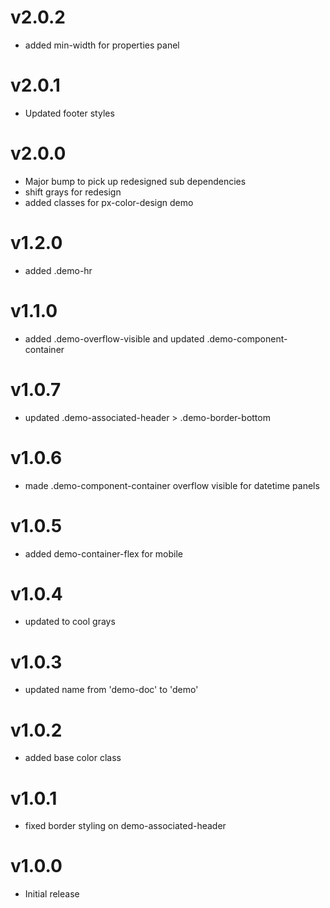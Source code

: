 v2.0.2
==========================
* added min-width for properties panel

v2.0.1
==========================
* Updated footer styles

v2.0.0
==========================
* Major bump to pick up redesigned sub dependencies
* shift grays for redesign
* added classes for px-color-design demo

v1.2.0
==========================
* added .demo-hr

v1.1.0
==========================
* added .demo-overflow-visible and updated .demo-component-container

v1.0.7
==========================
* updated .demo-associated-header > .demo-border-bottom

v1.0.6
==========================
* made .demo-component-container overflow visible for datetime panels

v1.0.5
==========================
* added demo-container-flex for mobile

v1.0.4
==========================
* updated to cool grays

v1.0.3
==========================
* updated name from 'demo-doc' to 'demo'

v1.0.2
==========================
* added base color class

v1.0.1
==========================
* fixed border styling on demo-associated-header

v1.0.0
==========================
* Initial release
